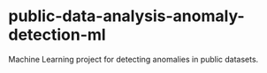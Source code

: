 # public-data-analysis-anomaly-detection-ml
Machine Learning project for detecting anomalies in public datasets.
